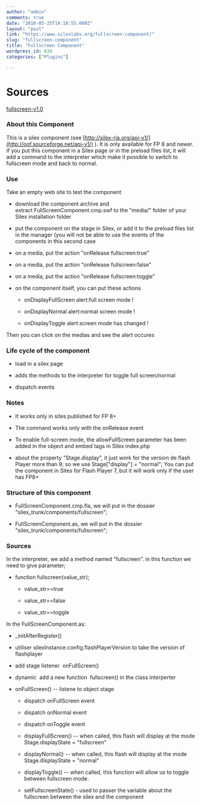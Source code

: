 ```yaml
---
author: "admin"
comments: true
date: "2010-05-25T14:18:55.000Z"
layout: "post"
link: "https://www.silexlabs.org/fullscreen-component/"
slug: "fullscreen-component"
title: "Fullscreen Component"
wordpress_id: 639
categories: ["Plugins"]

---
```

# Sources


[fullscreen-v1.0](http://wp-manager.silex-ria.org/wp-content/uploads/2010/05/fullscreen-v10.zip)


### About this Component


This is a silex component (see [http://silex-ria.org/api-v1/](http://oof.sourceforge.net/api-v1/) ). It is only available for FP 8 and newer.
If you put this component in a Silex page or in the preload files list, it will add a command to the interpreter which make it possible to switch to fullscreen mode and back to normal.


### Use


Take an empty web site to test the component




  * download the component archive and extract FullScreenComponent.cmp.swf to the "media/" folder of your Silex installation folder


  * put the component on the stage in Silex, or add it to the preload files list in the manager (you will not be able to use the events of the components in this second case


  * on a media, put the action "onRelease fullscreen:true"


  * on a media, put the action "onRelease fullscreen:false"


  * on a media, put the action "onRelease fullscreen:toggle"


  * on the component itself, you can put these actions


    * onDisplayFullScreen alert:full screen mode !


    * onDisplayNormal alert:normal screen mode !


    * onDisplayToggle alert:screen mode has changed !





Then you can click on the medias and see the alert occures


### Life cycle of the component






  * load in a silex page


  * adds the methods to the interpreter for toggle full screen/normal


  * dispatch events




### Notes






  * It works only in sites published for FP 8+


  * The command works only with the onRelease event


  * To enable full-screen mode, the allowFullScreen parameter has been added in the object and embed tags in Silex index.php


  * about the property "Stage.display", it just work for the version de flash Player more than 9; so we use Stage["display"] = "normal"; You can put the component in Sites for Flash Player 7, but it will work only if the user has FP8+




### Structure of this component






  * FullScreenComponent.cmp.fla, we will put in the dossier "silex_trunk/components/fullscreen";




  * FullScreenComponent.as, we will put in the dossier "silex_trunk/components/fullscreen";




### Sources


In the interpreter, we add a method named "fullscreen". in this function we need to give parameter;




  * function fullscreen(value_str);


    * value_str==true


    * value_str==false


    * value_str==toggle





In the FullScreenComponent.as:


  * _initAfterRegister()


  * utiliser silexInstance.config.flashPlayerVersion to take the version of flashplayer


  * add stage listener  onFullScreen()


  * dynamic  add a new function  fullscreen() in the class interperter



* onFullScreen() -- listene to object stage




  * dispatch onFullScreen event


  * dispatch onNormal event


  * dispatch onToggle event








  * displayFullScreen() -- when called, this flash will display at the mode Stage.displayState = "fullscreen"




  * displayNormal() -- when called, this flash will display at the mode Stage.displayState = "normal"




  * displayToggle() -- when called, this function will allow us to toggle between fullscreen mode.


  * setFullscreenState() - used to passer the variable about the fullscreen between the silex and the component



